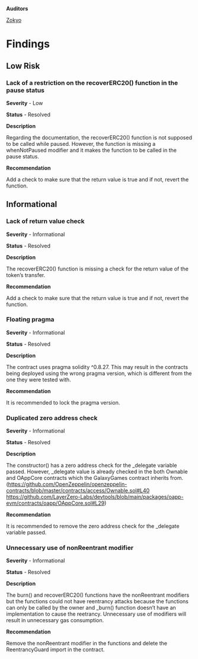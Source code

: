 **Auditors**

[Zokyo](https://x.com/zokyo_io)

# Findings

## Low Risk

###  Lack of a restriction on the recoverERC20() function in the pause status

**Severity** - Low

**Status** - Resolved

**Description**

Regarding the documentation, the recoverERC20() function is not supposed to be called while paused.
However, the function is missing a whenNotPaused modifier and it makes the function to be called in the pause status.

**Recommendation** 

Add a check to make sure that the return value is true and if not, revert the function.

## Informational

### Lack of return value check

**Severity** - Informational

**Status** - Resolved

**Description**

The recoverERC20() function is missing a check for the return value of the token’s transfer.

**Recommendation** 

Add a check to make sure that the return value is true and if not, revert the function.


### Floating pragma

**Severity** - Informational

**Status** - Resolved

**Description**

The contract uses pragma solidity ^0.8.27.
This may result in the contracts being deployed using the wrong pragma version, which is different from the one they were tested with.

**Recommendation** 

It is recommended to lock the pragma version.


### Duplicated zero address check

**Severity** - Informational

**Status** - Resolved

**Description**

The constructor() has a zero address check for the _delegate variable passed.
However, _delegate value is already checked in the both Ownable and OAppCore contracts which the GalaxyGames contract inherits from.
(https://github.com/OpenZeppelin/openzeppelin-contracts/blob/master/contracts/access/Ownable.sol#L40
https://github.com/LayerZero-Labs/devtools/blob/main/packages/oapp-evm/contracts/oapp/OAppCore.sol#L29)

**Recommendation** 

It is recommended to remove the zero address check for the _delegate variable passed.


### Unnecessary use of nonReentrant modifier

**Severity** - Informational

**Status** - Resolved

**Description**

The burn() and recoverERC20() functions have the nonReentrant modifiers but the functions could not have reentrancy attacks because the functions can only be called by the owner and _burn() function doesn’t have an implementation to cause the reetrancy.
Unnecessary use of modifiers will result in unnecessary gas consumption.

**Recommendation** 

Remove the nonReentrant modifier in the functions and delete the ReentrancyGuard import in the contract.

